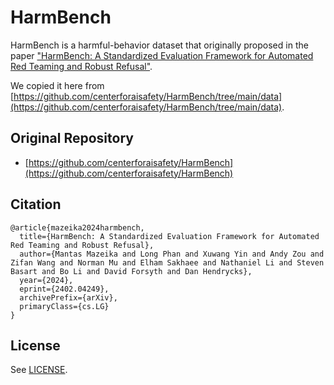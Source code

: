 # HarmBench

HarmBench is a harmful-behavior dataset that originally proposed in the paper ["HarmBench: A Standardized Evaluation Framework for Automated Red Teaming and Robust Refusal"](https://arxiv.org/abs/2402.04249).

We copied it here from [https://github.com/centerforaisafety/HarmBench/tree/main/data](https://github.com/centerforaisafety/HarmBench/tree/main/data).

## Original Repository

- [https://github.com/centerforaisafety/HarmBench](https://github.com/centerforaisafety/HarmBench)

## Citation

```
@article{mazeika2024harmbench,
  title={HarmBench: A Standardized Evaluation Framework for Automated Red Teaming and Robust Refusal},
  author={Mantas Mazeika and Long Phan and Xuwang Yin and Andy Zou and Zifan Wang and Norman Mu and Elham Sakhaee and Nathaniel Li and Steven Basart and Bo Li and David Forsyth and Dan Hendrycks},
  year={2024},
  eprint={2402.04249},
  archivePrefix={arXiv},
  primaryClass={cs.LG}
}
```

## License

See [LICENSE](./LICENSE).